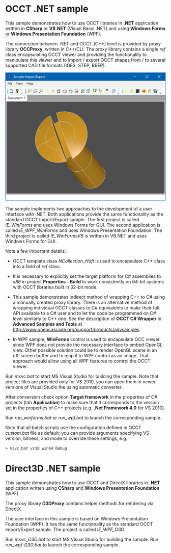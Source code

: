 OCCT .NET sample
================== 

This sample demonstrates how to use OCCT libraries in <b>.NET</b> application written in **CSharp** or **VB.NET** (Visual Basic .NET)
and using **Windows Forms** or **Windows Presentation Foundation** (WPF).

The connection between .NET and OCCT (C++) level is provided by proxy library **OCCProxy**, written in C++/CLI.
The proxy library contains a single *ref* class encapsulating OCCT viewer and providing the functionality to manipulate this viewer
and to import / export OCCT shapes from / to several supported CAD file formats (IGES, STEP, BREP).

![sample screenshot](/occt_csharp_sample.png)

The sample implements two approaches to the development of a user interface with .NET.
Both applications provide the same functionality as the standard OCCT Import/Export sample.
The first project is called *IE_WinForms* and uses Windows Forms for GUI.
The second application is called *IE_WPF_WinForms* and uses Windows Presentation Foundation.
The third project is called *IE_WinFormsVB* is written in VB.NET and uses Windows Forms for GUI.

Note a few important details:

- OCCT template class *NCollection_Haft* is used to encapsulate C++ class into a field of *ref* class.

- It is necessary to explicitly set the target platform for C# assemblies to *x86*
  in project **Properties - Build** to work consistently on 64-bit systems with OCCT libraries built in 32-bit mode.

- This sample demonstrates indirect method of wrapping C++ to C# using a manually created proxy library.
  There is an alternative method of wrapping individual OCCT classes to C# equivalents to make their full API available to a C# user
  and to let the code be programmed on C# level similarly to C++ one.
  See the description of **OCCT C# Wrapper** in **Advanced Samples and Tools** at
  http://www.opencascade.org/support/products/advsamples

- In WPF sample, **WinForms** control is used to encapsulate OCC viewer since WPF does not provide the necessary interface to embed OpenGL view.
  Other possible solution could be to render OpenGL scene in an off-screen buffer and to map it
  to WPF control as an image. That approach would allow using all WPF features to control the OCCT viewer.

Run *msvc.bat* to start MS Visual Studio for building the sample.
Note that project files are provided only for VS 2010, you can open them in
newer versions of Visual Studio the using automatic converter.

After conversion check option **Target framework** in the properties of C# projects
(tab **Application**) to make sure that it corresponds to the version set in
the properties of C++ projects (e.g. <b>.Net Framework 4.0</b> for VS 2010).

Run *run_winforms.bat* or *run_wpf.bat* to launch the corresponding sample.

Note that all batch scripts use the configuration defined in OCCT *custom.bat* file
as default; you can provide arguments specifying VS version, bitness, and mode to override these settings, e.g.:

	> msvc.bat vc10 win64 Debug

Direct3D .NET sample
==================

This sample demonstrates how to use OCCT and DirectX libraries in <b>.NET</b> application
written using **CSharp** and **Windows Presentation Foundation** (WPF).

The proxy library **D3DProxy** contains helper methods for rendering via DirectX.  

The user interface in this sample is based on Windows Presentation Foundation (WPF).
It has the same functionality as the standard OCCT Import/Export sample.
The project is called *IE_WPF_D3D*.

Run *msvc_D3D.bat* to start MS Visual Studio for building the sample.
Run *run_wpf-D3D.bat* to launch the corresponding sample.
